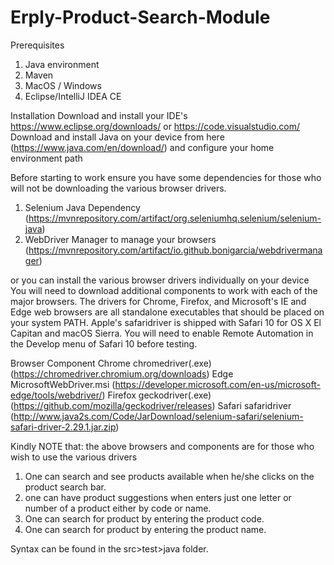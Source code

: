 # Erply-Product-Search-Module

Prerequisites 

1. Java environment
2. Maven
3. MacOS / Windows 
4. Eclipse/IntelliJ IDEA CE


Installation 
Download and install your IDE's https://www.eclipse.org/downloads/ or https://code.visualstudio.com/
Download and install Java on your device from here (https://www.java.com/en/download/) and configure your home environment path

Before starting to work ensure you have some dependencies for those who will not be downloading the various browser drivers. 
1. Selenium Java Dependency (https://mvnrepository.com/artifact/org.seleniumhq.selenium/selenium-java)
2. WebDriver Manager to manage your browsers (https://mvnrepository.com/artifact/io.github.bonigarcia/webdrivermanager)

or 
you can install the various browser drivers individually on your device 
You will need to download additional components to work with each of the major browsers. The drivers for Chrome, Firefox, and Microsoft's IE and Edge web browsers are all standalone executables that should be placed on your system PATH. Apple's safaridriver is shipped with Safari 10 for OS X El Capitan and macOS Sierra. You will need to enable Remote Automation in the Develop menu of Safari 10 before testing.

Browser	            Component
Chrome	            chromedriver(.exe) (https://chromedriver.chromium.org/downloads)
Edge	            MicrosoftWebDriver.msi (https://developer.microsoft.com/en-us/microsoft-edge/tools/webdriver/)
Firefox             geckodriver(.exe) (https://github.com/mozilla/geckodriver/releases)
Safari	            safaridriver    (http://www.java2s.com/Code/JarDownload/selenium-safari/selenium-safari-driver-2.29.1.jar.zip)

Kindly NOTE that: the above browsers and components are for those who wish to use the various drivers 




1. One can search and see products available when he/she clicks on the product search bar. 
2. one can have product suggestions when enters just one letter or number of a product either by code or name.
3. One can search for product by entering the product code.
4. One can search for product by entering the product name.

Syntax can be found in the src>test>java folder.
